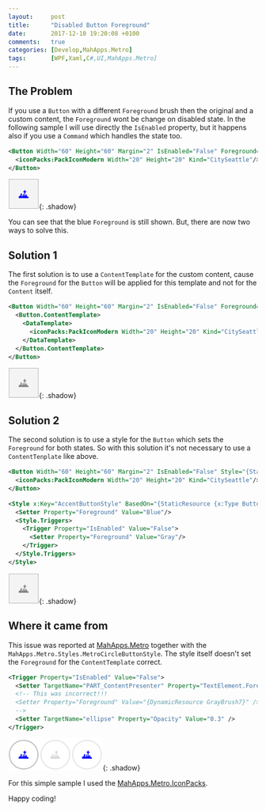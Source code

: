```yaml
---
layout:     post
title:      "Disabled Button Foreground"
date:       2017-12-10 19:20:08 +0100
comments:   true
categories: [Develop,MahApps.Metro]
tags:       [WPF,Xaml,C#,UI,MahApps.Metro]
---
```


## The Problem

If you use a `Button` with a different `Foreground` brush then the original and a custom content, the `Foreground` wont be change on disabled state. In the following sample I will use directly the `IsEnabled` property, but it happens also if you use a `Command` which handles the state too.

```xml
<Button Width="60" Height="60" Margin="2" IsEnabled="False" Foreground="Blue">
  <iconPacks:PackIconModern Width="20" Height="20" Kind="CitySeattle"/>
</Button>
```

![Disabled button 1](/assets/img/disabledbutton01.png){: .shadow}

You can see that the blue `Foreground` is still shown. But, there are now two ways to solve this.

## Solution 1

The first solution is to use a `ContentTemplate` for the custom content, cause the `Foreground` for the `Button` will be applied for this template and not for the `Content` itself.

```xml
<Button Width="60" Height="60" Margin="2" IsEnabled="False" Foreground="Blue">
  <Button.ContentTemplate>
    <DataTemplate>
      <iconPacks:PackIconModern Width="20" Height="20" Kind="CitySeattle"/>
    </DataTemplate>
  </Button.ContentTemplate>
</Button>
```

![Disabled button 2](/assets/img/disabledbutton02.png){: .shadow}

## Solution 2

The second solution is to use a style for the `Button` which sets the `Foreground` for both states. So with this solution it's not necessary to use a `ContentTenplate` like above.

```xml
<Button Width="60" Height="60" Margin="2" IsEnabled="False" Style="{StaticResource AccentButtonStyle}">
  <iconPacks:PackIconModern Width="20" Height="20" Kind="CitySeattle"/>
</Button>
```

```xml
<Style x:Key="AccentButtonStyle" BasedOn="{StaticResource {x:Type Button}}" TargetType="{x:Type Button}">
  <Setter Property="Foreground" Value="Blue"/>
  <Style.Triggers>
    <Trigger Property="IsEnabled" Value="False">
      <Setter Property="Foreground" Value="Gray"/>
    </Trigger>
  </Style.Triggers>
</Style>
```

![Disabled button 2](/assets/img/disabledbutton02.png){: .shadow}

## Where it came from

This issue was reported at [MahApps.Metro](https://github.com/MahApps/MahApps.Metro) together with the `MahApps.Metro.Styles.MetroCircleButtonStyle`. The style itself doesn't set the `Foreground` for the `ContentTemplate` correct.

```xml
<Trigger Property="IsEnabled" Value="False">
  <Setter TargetName="PART_ContentPresenter" Property="TextElement.Foreground" Value="{DynamicResource GrayBrush7}" />
  <!-- This was incorrect!!!
  <Setter Property="Foreground" Value="{DynamicResource GrayBrush7}" />
  -->
  <Setter TargetName="ellipse" Property="Opacity" Value="0.3" />
</Trigger>
```

![Disabled button 3](/assets/img/disabledbutton03.png){: .shadow}

For this simple sample I used the [MahApps.Metro.IconPacks](https://github.com/MahApps/MahApps.Metro.IconPacks).

Happy coding!
